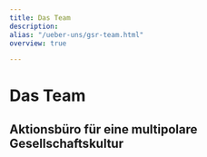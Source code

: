 ```yaml
---
title: Das Team
description: 
alias: "/ueber-uns/gsr-team.html"
overview: true

---
```

# Das Team

## Aktionsbüro für eine multipolare Gesellschaftskultur

<team></team>